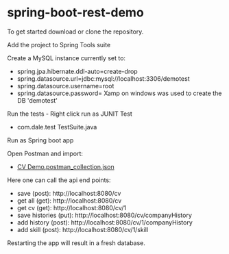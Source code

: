 # spring-boot-rest-demo
To get started download or clone the repository.

Add the project to Spring Tools suite

Create a MySQL instance currently set to:
- spring.jpa.hibernate.ddl-auto=create-drop
- spring.datasource.url=jdbc:mysql://localhost:3306/demotest
- spring.datasource.username=root
- spring.datasource.password=
Xamp on windows was used to create the DB 'demotest'

Run the tests - Right click run as JUNIT Test 
- com.dale.test TestSuite.java

Run as Spring boot app 

Open Postman and import:
- [CV Demo.postman_collection.json](https://github.com/dale-waterworth/spring-boot-rest-demo/blob/master/CV%20Demo.postman_collection.json "CV Demo.postman_collection.json")

Here one can call the api end points:
- save (post): http://localhost:8080/cv
- get all (get): http://localhost:8080/cv
- get cv (get): http://localhost:8080/cv/1
- save histories (put): http://localhost:8080/cv/companyHistory
- add history (post): http://localhost:8080/cv/1/companyHistory
- add skill (post): http://localhost:8080/cv/1/skill

Restarting the app will result in a fresh database.
